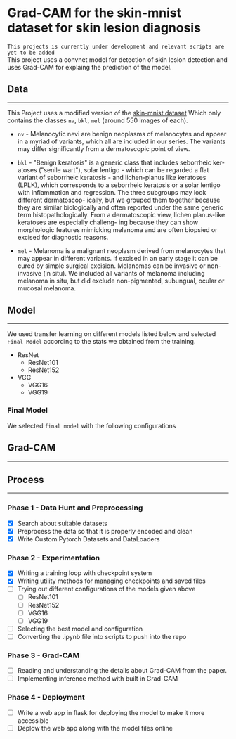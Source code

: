 # Grad-CAM for the skin-mnist dataset for skin lesion diagnosis

`This projects is currently under development and relevant scripts are yet to be added`  
This project uses a convnet model for detection of skin lesion detection and uses Grad-CAM for explaing the prediction of the model.

## Data
---

This Project uses a modified version of the [skin-mnist dataset](https://www.kaggle.com/kmader/skin-cancer-mnist-ham10000) Which only contains the classes `nv`, `bkl`, `mel` (around 550 images of each).

- `nv` - Melanocytic nevi are benign neoplasms of melanocytes and appear in a myriad of variants, which all are included in our series. The variants may differ significantly from a dermatoscopic point of view.

- `bkl` - "Benign keratosis" is a generic class that includes seborrheic ker- atoses ("senile wart"), solar lentigo - which can be regarded a flat variant of seborrheic keratosis - and lichen-planus like keratoses (LPLK), which corresponds to a seborrheic keratosis or a solar lentigo with inflammation and regression. The three subgroups may look different dermatoscop- ically, but we grouped them together because they are similar biologically and often reported under the same generic term histopathologically. From a dermatoscopic view, lichen planus-like keratoses are especially challeng- ing because they can show morphologic features mimicking melanoma and are often biopsied or excised for diagnostic reasons.

- `mel` - Melanoma is a malignant neoplasm derived from melanocytes that may appear in different variants. If excised in an early stage it can be cured by simple surgical excision. Melanomas can be invasive or non-invasive (in situ). We included all variants of melanoma including melanoma in situ, but did exclude non-pigmented, subungual, ocular or mucosal melanoma.

## Model
---
We used transfer learning on different models listed below and selected `Final Model` according to the stats we obtained from the training.

- ResNet
    - ResNet101
    - ResNet152
- VGG
    - VGG16
    - VGG19

### Final Model 
We selected `final model` with the following configurations


## Grad-CAM
---

## Process
---

### Phase 1 - Data Hunt and Preprocessing
- [x] Search about suitable datasets
- [x] Preprocess the data so that it is properly encoded and clean
- [x] Write Custom Pytorch Datasets and DataLoaders

### Phase 2 - Experimentation
- [x] Writing a training loop with checkpoint system
- [x] Writing utility methods for managing checkpoints and saved files
- [ ] Trying out different configurations of the models given above
    - [ ] ResNet101
    - [ ] ResNet152
    - [ ] VGG16
    - [ ] VGG19
- [ ] Selecting the best model and configuration
- [ ] Converting the .ipynb file into scripts to push into the repo

### Phase 3 - Grad-CAM
- [ ] Reading and understanding the details about Grad-CAM from the paper.
- [ ] Implementing inference method with built in Grad-CAM

### Phase 4 - Deployment
- [ ] Write a web app in flask for deploying the model to make it more accessible
- [ ] Deplow the web app along with the model files online 
